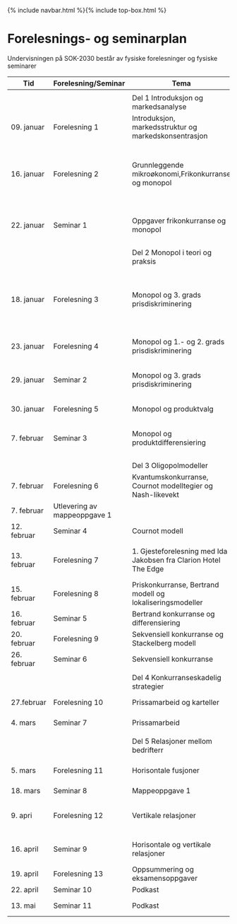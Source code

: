 {% include navbar.html %}{% include top-box.html %}
# Forelesnings- og seminarplan  
Undervisningen på SOK-2030 består av fysiske forelesninger og fysiske seminarer





 
| Tid        | Forelesning/Seminar      | Tema                   | Pensum |    Ressurser |       
|------------|--------------|------------------------|-------------------|-------|      
|   |    |   |   |
|            |  |Del 1 Introduksjon og markedsanalyse|    |
|09. januar  |Forelesning 1 |Introduksjon, markedsstruktur og markedskonsentrasjon            |PRN kap.1 og 3.1  |    [Forelesning 1](/Forelesning 1 - Introduksjon.pdf)   |      
|16. januar  |Forelesning 2 |Grunnleggende mikroøkonomi,Frikonkurranse og monopol |PRN kap. 2.1 - 2.2 og 4.1|[Forelesning 2](/Forelesning 2 - grunnleggende mikrøkonomi.pdf) [Notater 2](/Notater til forelesning 2 – Grunnleggende mikroøkonomi.pdf)|
|22. januar| Seminar 1  |   Oppgaver frikonkurranse og monopol |Python Del 1 - 2.1.1, 2.1.2 og 2.2 | [Oppgaver seminar 1](/Seminar 1 - Frikonkurranse og monopol.pdf)|
|   |   |  |
|            |              |Del 2 Monopol i teori og praksis|    |
|18. januar  |Forelesning 3 |Monopol og 3. grads prisdiskriminering      |PRN kap. 5.1 - 5.5|  [Forelesning 3](/Forelesning 3 - monopol og prisdiskriminering.pdf)[Notater 3](/Notater til forelesning 3 – Monopol og 3. grads prisdiskriminering.pdf)|
|23. januar |Forelesning 4|Monopol og 1.- og 2. grads prisdiskriminering|PRN kap. 6.1 - 6.3 |  [Forelesning 4](/Forelesning 4 - monopol og prisdiskriminering.pdf)|  
| 29. januar |Seminar 2 |Monopol og 3. grads prisdiskriminering |Python Del 2 - 5.3 og 6.1 | [Oppgaver seminar 2](/Seminar 2 - Oppgaver monopol og prisdiskriminering .pdf)|
|30. januar |Forelesning 5|Monopol og produktvalg|PRN kap. 7.1 - 7.5 |    
|7. februar |Seminar 3|Monopol og produktdifferensiering| Python Del 2 - 7.3 og 7.5|  [Oppgaver seminar 3](/Seminar 3 - Oppgaver monopol og produktdifferensiering.pdf)| 
|  |   |   |
|            |              |Del 3 Oligopolmodeller|    |
|7. februar|Forelesning 6 |Kvantumskonkurranse, Cournot modelltegier og Nash-likevekt   |PRN kap. 9.1 - 9.5 |
| 7. februar| Utlevering av mappeoppgave 1||
|12. februar |Seminar 4|Cournot modell|Python Del 3 - 9.4 og 9.5| 
|13. februar|Forelesning 7 |1. Gjesteforelesning med Ida Jakobsen fra Clarion Hotel The Edge   |2. Informasjon om mappeoppgave 1 |
|15. februar  |Forelesning 8 |Priskonkurranse, Bertrand modell og lokaliseringsmodeller |PRN kap. 10.1 - 10.4 |
|16. februar |Seminar 5|Bertrand konkurranse og differensiering| Python Del 3 - 10.2 og 10.3|    
|20. februar |Forelesning 9|Sekvensiell konkurranse og Stackelberg modell |PRN kap. 11 |   
|26. februar |Seminar 6| Sekvensiell konkurranse|  Python Del 2 - 11.1 og 11.2 |   
|   |   |
|            |              |Del 4 Konkurranseskadelig strategier|    |
|27.februar|Forelesning 10 |Prissamarbeid og karteller          |PRN kap. 14.1 - 14.2 | 
|4. mars |Seminar 7|Prissamarbeid| Python Del 4 - 14.1 - 14.2| 
  |   |   | 
|      |      |Del 5 Relasjoner mellom bedrifterr|    |
|5. mars|Forelesning 11 |Horisontale fusjoner          |PRN kap. 15.1 - 15.2 og 15.5.1 |  
|18. mars |Seminar 8|Mappeoppgave 1||  
|9. apri |Forelesning 12 |Vertikale relasjoner |PRN kap. kap. 16.1 – 16.3.1, 17.1 -17.3 og 18.1 – 18.2 
|16. april |Seminar 9|Horisontale og vertikale relasjoner|Python Del 5 - 15.1 - 15.2 og 16.1 - 16.2|    
|19. april|Forelesning 13|Oppsummering og eksamensoppgaver ||   
|22. april |Seminar 10|Podkast ||  
|13. mai |Seminar 11|Podkast |Mappeoppgave 2|  
